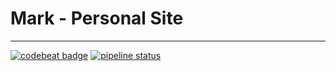 # Mark - Personal Site

---

[![codebeat badge](https://codebeat.co/badges/94242a06-e246-40f8-b32e-6a0166697175)](https://codebeat.co/projects/github-com-skyrex-mark-mark-master) [![pipeline status](https://gitlab.com/skyrex-mark/mark/badges/master/pipeline.svg)](https://gitlab.com/skyrex-mark/mark/commits/master)
